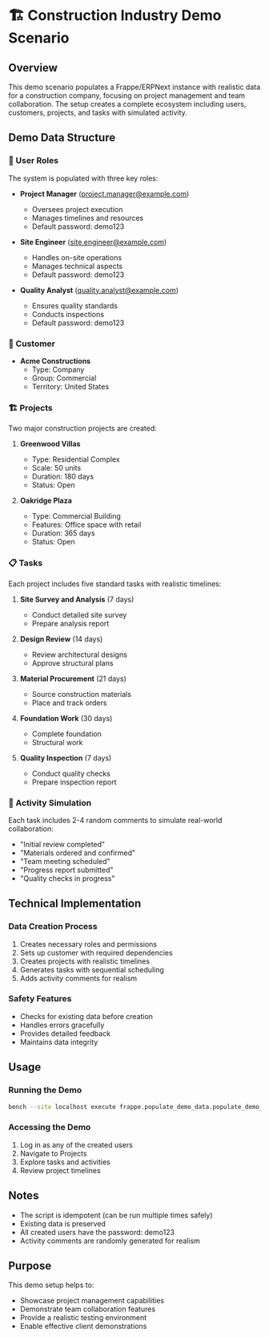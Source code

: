 # 🏗️ Construction Industry Demo Scenario

## Overview

This demo scenario populates a Frappe/ERPNext instance with realistic data for a construction company, focusing on project management and team collaboration. The setup creates a complete ecosystem including users, customers, projects, and tasks with simulated activity.

## Demo Data Structure

### 👥 User Roles

The system is populated with three key roles:

- **Project Manager** (project.manager@example.com)

  - Oversees project execution
  - Manages timelines and resources
  - Default password: demo123

- **Site Engineer** (site.engineer@example.com)

  - Handles on-site operations
  - Manages technical aspects
  - Default password: demo123

- **Quality Analyst** (quality.analyst@example.com)
  - Ensures quality standards
  - Conducts inspections
  - Default password: demo123

### 🏢 Customer

- **Acme Constructions**
  - Type: Company
  - Group: Commercial
  - Territory: United States

### 🏗️ Projects

Two major construction projects are created:

1. **Greenwood Villas**

   - Type: Residential Complex
   - Scale: 50 units
   - Duration: 180 days
   - Status: Open

2. **Oakridge Plaza**
   - Type: Commercial Building
   - Features: Office space with retail
   - Duration: 365 days
   - Status: Open

### 📋 Tasks

Each project includes five standard tasks with realistic timelines:

1. **Site Survey and Analysis** (7 days)

   - Conduct detailed site survey
   - Prepare analysis report

2. **Design Review** (14 days)

   - Review architectural designs
   - Approve structural plans

3. **Material Procurement** (21 days)

   - Source construction materials
   - Place and track orders

4. **Foundation Work** (30 days)

   - Complete foundation
   - Structural work

5. **Quality Inspection** (7 days)
   - Conduct quality checks
   - Prepare inspection report

### 💬 Activity Simulation

Each task includes 2-4 random comments to simulate real-world collaboration:

- "Initial review completed"
- "Materials ordered and confirmed"
- "Team meeting scheduled"
- "Progress report submitted"
- "Quality checks in progress"

## Technical Implementation

### Data Creation Process

1. Creates necessary roles and permissions
2. Sets up customer with required dependencies
3. Creates projects with realistic timelines
4. Generates tasks with sequential scheduling
5. Adds activity comments for realism

### Safety Features

- Checks for existing data before creation
- Handles errors gracefully
- Provides detailed feedback
- Maintains data integrity

## Usage

### Running the Demo

```bash
bench --site localhost execute frappe.populate_demo_data.populate_demo_data.populate_demo_data
```

### Accessing the Demo

1. Log in as any of the created users
2. Navigate to Projects
3. Explore tasks and activities
4. Review project timelines

## Notes

- The script is idempotent (can be run multiple times safely)
- Existing data is preserved
- All created users have the password: demo123
- Activity comments are randomly generated for realism

## Purpose

This demo setup helps to:

- Showcase project management capabilities
- Demonstrate team collaboration features
- Provide a realistic testing environment
- Enable effective client demonstrations
